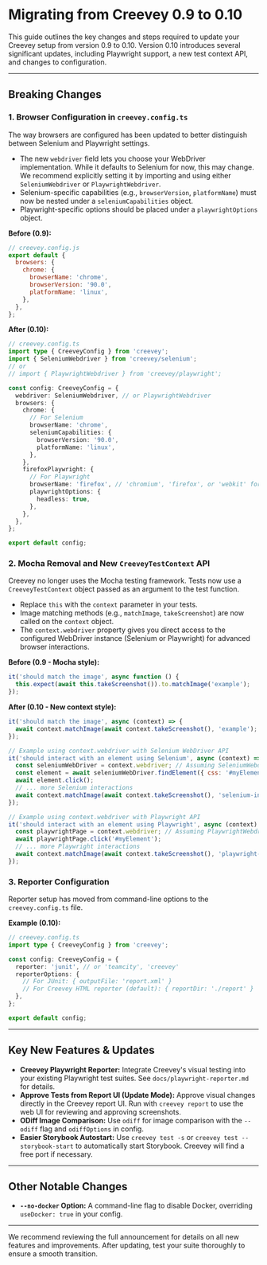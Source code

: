 # Migrating from Creevey 0.9 to 0.10

This guide outlines the key changes and steps required to update your Creevey setup from version 0.9 to 0.10. Version 0.10 introduces several significant updates, including Playwright support, a new test context API, and changes to configuration.

---

## Breaking Changes

### 1. Browser Configuration in `creevey.config.ts`

The way browsers are configured has been updated to better distinguish between Selenium and Playwright settings.

- The new `webdriver` field lets you choose your WebDriver implementation. While it defaults to Selenium for now, this may change. We recommend explicitly setting it by importing and using either `SeleniumWebdriver` or `PlaywrightWebdriver`.
- Selenium-specific capabilities (e.g., `browserVersion`, `platformName`) must now be nested under a `seleniumCapabilities` object.
- Playwright-specific options should be placed under a `playwrightOptions` object.

**Before (0.9):**

```javascript
// creevey.config.js
export default {
  browsers: {
    chrome: {
      browserName: 'chrome',
      browserVersion: '90.0',
      platformName: 'linux',
    },
  },
};
```

**After (0.10):**

```typescript
// creevey.config.ts
import type { CreeveyConfig } from 'creevey';
import { SeleniumWebdriver } from 'creevey/selenium';
// or
// import { PlaywrightWebdriver } from 'creevey/playwright';

const config: CreeveyConfig = {
  webdriver: SeleniumWebdriver, // or PlaywrightWebdriver
  browsers: {
    chrome: {
      // For Selenium
      browserName: 'chrome',
      seleniumCapabilities: {
        browserVersion: '90.0',
        platformName: 'linux',
      },
    },
    firefoxPlaywright: {
      // For Playwright
      browserName: 'firefox', // 'chromium', 'firefox', or 'webkit' for Playwright
      playwrightOptions: {
        headless: true,
      },
    },
  },
};

export default config;
```

### 2. Mocha Removal and New `CreeveyTestContext` API

Creevey no longer uses the Mocha testing framework. Tests now use a `CreeveyTestContext` object passed as an argument to the test function.

- Replace `this` with the `context` parameter in your tests.
- Image matching methods (e.g., `matchImage`, `takeScreenshot`) are now called on the `context` object.
- The `context.webdriver` property gives you direct access to the configured WebDriver instance (Selenium or Playwright) for advanced browser interactions.

**Before (0.9 - Mocha style):**

```javascript
it('should match the image', async function () {
  this.expect(await this.takeScreenshot()).to.matchImage('example');
});
```

**After (0.10 - New context style):**

```javascript
it('should match the image', async (context) => {
  await context.matchImage(await context.takeScreenshot(), 'example');
});

// Example using context.webdriver with Selenium WebDriver API
it('should interact with an element using Selenium', async (context) => {
  const seleniumWebDriver = context.webdriver; // Assuming SeleniumWebdriver is configured
  const element = await seleniumWebDriver.findElement({ css: '#myElement' });
  await element.click();
  // ... more Selenium interactions
  await context.matchImage(await context.takeScreenshot(), 'selenium-interaction');
});

// Example using context.webdriver with Playwright API
it('should interact with an element using Playwright', async (context) => {
  const playwrightPage = context.webdriver; // Assuming PlaywrightWebdriver is configured
  await playwrightPage.click('#myElement');
  // ... more Playwright interactions
  await context.matchImage(await context.takeScreenshot(), 'playwright-interaction');
});
```

### 3. Reporter Configuration

Reporter setup has moved from command-line options to the `creevey.config.ts` file.

**Example (0.10):**

```typescript
// creevey.config.ts
import type { CreeveyConfig } from 'creevey';

const config: CreeveyConfig = {
  reporter: 'junit', // or 'teamcity', 'creevey'
  reporterOptions: {
    // For JUnit: { outputFile: 'report.xml' }
    // For Creevey HTML reporter (default): { reportDir: './report' }
  },
};

export default config;
```

---

## Key New Features & Updates

- **Creevey Playwright Reporter:** Integrate Creevey's visual testing into your existing Playwright test suites. See `docs/playwright-reporter.md` for details.
- **Approve Tests from Report UI (Update Mode):** Approve visual changes directly in the Creevey report UI. Run with `creevey report` to use the web UI for reviewing and approving screenshots.
- **ODiff Image Comparison:** Use `odiff` for image comparison with the `--odiff` flag and `odiffOptions` in config.
- **Easier Storybook Autostart:** Use `creevey test -s` or `creevey test --storybook-start` to automatically start Storybook. Creevey will find a free port if necessary.

---

## Other Notable Changes

- **`--no-docker` Option:** A command-line flag to disable Docker, overriding `useDocker: true` in your config.

---

We recommend reviewing the full announcement for details on all new features and improvements. After updating, test your suite thoroughly to ensure a smooth transition.
